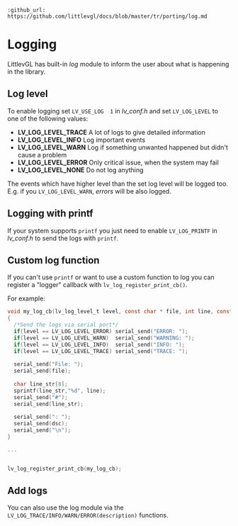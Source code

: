 ```eval_rst
:github_url: https://github.com/littlevgl/docs/blob/master/tr/porting/log.md
```
# Logging

LittlevGL has built-in *log* module to inform the user about what is happening in the library.

## Log level
To enable logging set `LV_USE_LOG  1` in *lv_conf.h* and set `LV_LOG_LEVEL` to one of the following values:
- **LV_LOG_LEVEL_TRACE** A lot of logs to give detailed information
- **LV_LOG_LEVEL_INFO**  Log important events
- **LV_LOG_LEVEL_WARN**  Log if something unwanted happened but didn't cause a problem
- **LV_LOG_LEVEL_ERROR** Only critical issue, when the system may fail
- **LV_LOG_LEVEL_NONE**  Do not log anything

The events which have higher level than the set log level will be logged too. E.g. if you `LV_LOG_LEVEL_WARN`, *errors* will be also logged.

## Logging with printf
If your system supports `printf` you just need to enable `LV_LOG_PRINTF` in *lv_conf.h* to send the logs with `printf`. 


## Custom log function
If you can't use `printf` or want to use a custom function to log you can register a "logger" callback with `lv_log_register_print_cb()`. 

For example:

```c
void my_log_cb(lv_log_level_t level, const char * file, int line, const char * dsc)
{
  /*Send the logs via serial port*/
  if(level == LV_LOG_LEVEL_ERROR) serial_send("ERROR: ");
  if(level == LV_LOG_LEVEL_WARN)  serial_send("WARNING: ");
  if(level == LV_LOG_LEVEL_INFO)  serial_send("INFO: ");
  if(level == LV_LOG_LEVEL_TRACE) serial_send("TRACE: ");
  
  serial_send("File: ");
  serial_send(file);
  
  char line_str[8];
  sprintf(line_str,"%d", line);
  serial_send("#");
  serial_send(line_str);
  
  serial_send(": ");
  serial_send(dsc);
  serial_send("\n");
}

...


lv_log_register_print_cb(my_log_cb);

```

## Add logs

You can also use the log module via the `LV_LOG_TRACE/INFO/WARN/ERROR(description)` functions.


 
